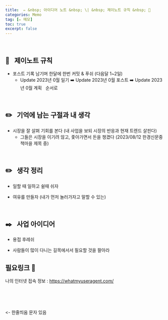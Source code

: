 ```yaml
---
title:  ✏️ &nbsp; 아이디어 노트 &nbsp; \| &nbsp; 제이노트 규칙 &nbsp; 📏
categories: Memo
tag: [✏️ 메모]
toc: true
excerpt: false
---
```

​
## 📏 &nbsp; 제이노트 규칙 

+ 포스트 기록 남기며 한달에 한번 커밋 & 푸쉬 (다음달 1~2일)
  - Update 2023년 0월 일기 ➡️ Update 2023년 0월 포스트 ➡️ Update 2023년 0월 계획 &nbsp;&nbsp;순서로

​

## ✏️ &nbsp; 기억에 남는 구절과 내 생각

+ 시장을 잘 살펴 기회를 본다 (내 사업을 보되 시장의 반응과 현재 트렌드 살핀다)
  - 그들은 시장을 이기려 않고, 좇아가면서 돈을 챙겼다 (2023/08/12 한경신문중 책마을 제목 중)

​

## ✏️ &nbsp; 생각 정리

+ 일할 때 일하고 쉴때 쉬자

+ 여유를 만들자 (내가 먼저 놀러가자고 말할 수 있는)

​

## ✒️ &nbsp; 사업 아이디어

+ 용접 후레쉬

+ 사람들이 많이 다니는 길목에서서 필요할 것을 팔아라


## 필요링크 🔗
나의 인터넷 접속 정보 : <https://whatmyuseragent.com/>

<br><br><br>

​<- 한줄띄움 문자 있음